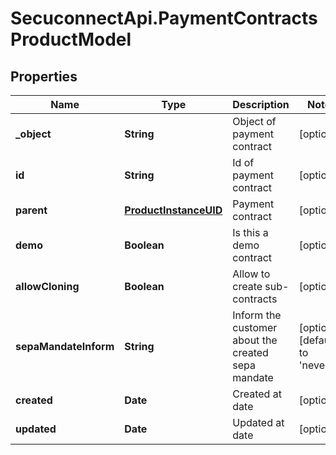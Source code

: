 # SecuconnectApi.PaymentContractsProductModel

## Properties
Name | Type | Description | Notes
------------ | ------------- | ------------- | -------------
**_object** | **String** | Object of payment contract | [optional] 
**id** | **String** | Id of payment contract | [optional] 
**parent** | [**ProductInstanceUID**](ProductInstanceUID.md) | Payment contract | [optional] 
**demo** | **Boolean** | Is this a demo contract | [optional] 
**allowCloning** | **Boolean** | Allow to create sub-contracts | [optional] 
**sepaMandateInform** | **String** | Inform the customer about the created sepa mandate | [optional] [default to &#39;never&#39;]
**created** | **Date** | Created at date | [optional] 
**updated** | **Date** | Updated at date | [optional] 


